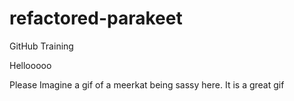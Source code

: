 # refactored-parakeet
GitHub Training 

Hellooooo

Please Imagine a gif of a meerkat being sassy here.
It is a great gif
